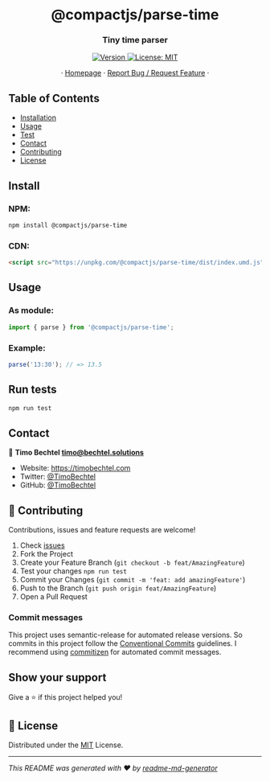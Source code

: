 <h1 align="center">@compactjs/parse-time</h1>
<h3 align="center">Tiny time parser</h3>
<p align="center">
  <a href="https://www.npmjs.com/package/@compactjs/parse-time" target="_blank">
    <img alt="Version" src="https://img.shields.io/npm/v/@compactjs/parse-time.svg">
  </a>
  <a href="https://github.com/CompactJS/parse-time/blob/main/LICENSE" target="_blank">
    <img alt="License: MIT" src="https://img.shields.io/github/license/CompactJS/parse-time" />
  </a>
</p>
<p align="center">
  ·
  <a href="https://github.com/CompactJS/parse-time#readme">Homepage</a>
  ·
  <a href="https://github.com/CompactJS/parse-time/issues">Report Bug / Request Feature</a>
  ·
</p>

## Table of Contents

- [Installation](#Install)
- [Usage](#usage)
- [Test](#run-tests)
- [Contact](#contact)
- [Contributing](#Contributing)
- [License](#license)

## Install

### NPM:

```sh
npm install @compactjs/parse-time
```

### CDN:

```html
<script src="https://unpkg.com/@compactjs/parse-time/dist/index.umd.js"></script>
```

## Usage

### As module:

```javascript
import { parse } from '@compactjs/parse-time';
```

### Example:

```javascript
parse('13:30'); // => 13.5
```

## Run tests

```sh
npm run test
```

## Contact

👤 **Timo Bechtel <timo@bechtel.solutions>**

- Website: https://timobechtel.com
- Twitter: [@TimoBechtel](https://twitter.com/TimoBechtel)
- GitHub: [@TimoBechtel](https://github.com/TimoBechtel)

## 🤝 Contributing

Contributions, issues and feature requests are welcome!<br />

1. Check [issues](<%= issuesUrl %>)
1. Fork the Project
1. Create your Feature Branch (`git checkout -b feat/AmazingFeature`)
1. Test your changes `npm run test`
1. Commit your Changes (`git commit -m 'feat: add amazingFeature'`)
1. Push to the Branch (`git push origin feat/AmazingFeature`)
1. Open a Pull Request

### Commit messages

This project uses semantic-release for automated release versions. So commits in this project follow the [Conventional Commits](https://www.conventionalcommits.org/en/v1.0.0-beta.2/) guidelines. I recommend using [commitizen](https://github.com/commitizen/cz-cli) for automated commit messages.

## Show your support

Give a ⭐️ if this project helped you!

## 📝 License

Distributed under the [MIT](https://github.com/CompactJS/parse-time/blob/main/LICENSE) License.

---

_This README was generated with ❤️ by [readme-md-generator](https://github.com/kefranabg/readme-md-generator)_
